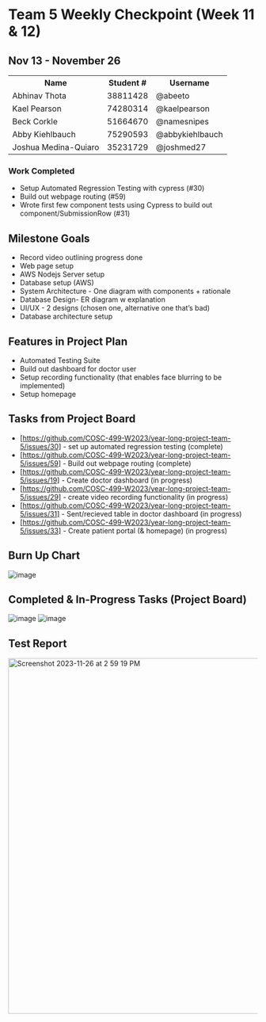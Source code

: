 # Team 5 Weekly Checkpoint (Week 11 & 12)
## Nov 13 - November 26
<table>
  <tr><th>Name</th><th>Student #</th><th>Username</th></tr>
  <tr><td>Abhinav Thota</td><td>38811428</td><td>@abeeto</td></tr>
  <tr><td>Kael Pearson</td><td>74280314</td><td>@kaelpearson</td></tr>
  <tr><td>Beck Corkle</td><td>51664670</td><td>@namesnipes</td></tr>
  <tr><td>Abby Kiehlbauch</td><td>75290593</td><td>@abbykiehlbauch</td></tr>
  <tr><td>Joshua Medina-Quiaro</td><td>35231729</td><td>@joshmed27</td></tr>
</table>

### Work Completed
- Setup Automated Regression Testing with cypress (#30)
- Build out webpage routing (#59)
- Wrote first few component tests using Cypress to build out component/SubmissionRow (#31)


## Milestone Goals
- Record video outlining progress done
- Web page setup
- AWS Nodejs Server setup
- Database setup  (AWS)
- System Architecture - One diagram with components + rationale
- Database Design- ER diagram w explanation
- UI/UX - 2 designs (chosen one, alternative one that’s bad)
- Database architecture setup 

## Features in Project Plan
- Automated Testing Suite
- Build out dashboard for doctor user
- Setup recording functionality (that enables face blurring to be implemented)
- Setup homepage

## Tasks from Project Board
- [https://github.com/COSC-499-W2023/year-long-project-team-5/issues/30] - set up automated regression testing (complete)
- [https://github.com/COSC-499-W2023/year-long-project-team-5/issues/59] - Build out webpage routing (complete)
- [https://github.com/COSC-499-W2023/year-long-project-team-5/issues/19] - Create doctor dashboard (in progress)
- [https://github.com/COSC-499-W2023/year-long-project-team-5/issues/29] - create video recording functionality (in progress)
- [https://github.com/COSC-499-W2023/year-long-project-team-5/issues/31] - Sent/recieved table in doctor dashboard (in progress)
- [https://github.com/COSC-499-W2023/year-long-project-team-5/issues/33] - Create patient portal (& homepage) (in progress)

## Burn Up Chart
![image](https://github.com/COSC-499-W2023/year-long-project-team-5/assets/79242419/41bcc4df-f742-4c39-9bf0-090eb659ff64)

## Completed & In-Progress Tasks (Project Board)
![image](https://github.com/COSC-499-W2023/year-long-project-team-5/assets/79242419/ed6a54aa-3150-48d1-89b4-d20dddbe3d46)
![image](https://github.com/COSC-499-W2023/year-long-project-team-5/assets/79242419/1c9d5d3f-f391-41f1-bfc6-b8585ccfa96f)

## Test Report
<img width="718" alt="Screenshot 2023-11-26 at 2 59 19 PM" src="https://github.com/COSC-499-W2023/year-long-project-team-5/assets/60419500/3983c53e-0aa8-464f-a0a8-c8bed9217f6d">

